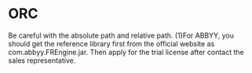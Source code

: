 # ORC
Be careful with the absolute path and relative path.
(1)For ABBYY, you should get the reference library first from the official website as com.abbyy.FREngine.jar. Then apply for the trial license after contact the sales representative.
